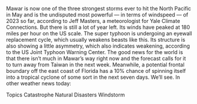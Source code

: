 Mawar is now one of the three strongest storms ever to hit the North Pacific in May and is the undisputed most powerful — in terms of windspeed — of 2023 so far, according to Jeff Masters, a meteorologist for Yale Climate Connections. But there is still a lot of year left.
Its winds have peaked at 180 miles per hour on the US scale. The super typhoon is undergoing an eyewall replacement cycle, which usually weakens beasts like this. Its structure is also showing a little asymmetry, which also indicates weakening, according to the US Joint Typhoon Warning Center.
The good news for the world is that there isn’t much in Mawar’s way right now and the forecast calls for it to turn away from Taiwan in the next week.
Meanwhile, a potential frontal boundary off the east coast of Florida has a 10% chance of spinning itself into a tropical cyclone of some sort in the next seven days. We’ll see.
In other weather news today:

Topics
Catastrophe
Natural Disasters
Windstorm
